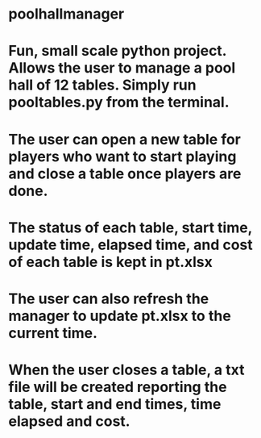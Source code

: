 # poolhallmanager

# Fun, small scale python project. Allows the user to manage a pool hall of 12 tables. Simply run pooltables.py from the terminal.
# The user can open a new table for players who want to start playing and close a table once players are done.
# The status of each table, start time, update time, elapsed time, and cost of each table is kept in pt.xlsx
# The user can also refresh the manager to update pt.xlsx to the current time.
# When the user closes a table, a txt file will be created reporting the table, start and end times, time elapsed and cost.
